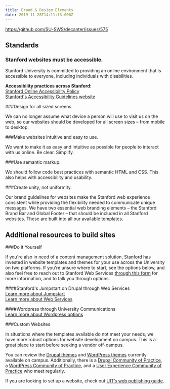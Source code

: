 ```yaml
---
title: Brand & Design Elements
date: 2019-11-28T14:11:13.000Z
---
```

https://github.com/SU-SWS/decanter/issues/575

## Standards

### Stanford websites must be accessible.

Stanford University is committed to providing an online environment that is accessible to everyone, including individuals with disabilities.

**Accessibility practices across Stanford:** \
[Stanford Online Accessibility Policy](https://ucomm.stanford.edu/policies/accessibility-policy/)\
[Stanford's Accessibility Guidelines website](https://soap.stanford.edu/)

\###Design for all sized screens.

We can no longer assume what device a person will use to visit us on the web, so our websites should be developed for all screen sizes – from mobile to desktop.

\###Make websites intuitive and easy to use.

We want to make it as easy and intuitive as possible for people to interact with us online. Be clear. Simplify.

\###Use semantic markup.

We should follow code best practices with semantic HTML and CSS. This also helps with accessibility and usability.

\###Create unity, not uniformity.

Our brand guidelines for websites make the Stanford web experience consistent while providing the flexibility needed to communicate unique messages. We have two essential web branding elements – the Stanford Brand Bar and Global Footer – that should be included in all Stanford websites. These are built into all our available templates.

## Additional resources to build sites

\###Do it Yourself

If you're also in need of a content management solution, Stanford has invested in website templates and themes for your use across the University on two platforms. If you're unsure where to start, see the options below, and also feel free to reach out to Stanford Web Services [through this form](https://docs.google.com/forms/u/1/d/e/1FAIpQLSdZ8N06DW8LOKdGlcCfUIF8q8rQILh4A697qR5SoZ6-eWfG7g/viewform) for more information, and to talk you through options. 

\####Stanford's Jumpstart on Drupal through Web Services \
[Learn more about Jumpstart](https://sites-jumpstart.stanford.edu/)\
[Learn more about Web Services](https://uit.stanford.edu/sws)

\####Wordpress through University Communications \
[Learn more about Wordpress options](https://identity.stanford.edu/web-mobile.html)

\###Custom Websites 

In situations where the templates available do not meet your needs, we have more robust options for website development on campus. This is a great place to start before seeking a vendor off-campus.

You can review the [Drupal themes](https://drupalthemes.stanford.edu/) and [WordPress themes](http://wordpressthemes.stanford.edu/) currently available on campus. Additionally, there is a [Drupal Community of Practice](https://opensource.stanford.edu/drupallers-cop), a [WordPress Community of Practice](http://wpcop.stanford.edu/), and a [User Experience Community of Practice](https://ux.stanford.edu/) who meet regularly.

If you are looking to set up a website, check out [UIT’s web publishing guide](https://uit.stanford.edu/guide/website).
